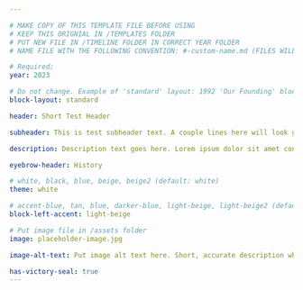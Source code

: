 ```yaml
---

# MAKE COPY OF THIS TEMPLATE FILE BEFORE USING
# KEEP THIS ORIGNIAL IN /TEMPLATES FOLDER
# PUT NEW FILE IN /TIMELINE FOLDER IN CORRECT YEAR FOLDER
# NAME FILE WITH THE FOLLOWING CONVENTION: #-custom-name.md (FILES WILL BE DISPLAYED IN SORTED NUMBER ORDER)

# Required:
year: 2023

# Do not change. Example of 'standard' layout: 1992 'Our Founding' block. 
block-layout: standard

header: Short Test Header

subheader: This is test subheader text. A couple lines here will look great in the timeline block. Lorem ipsum dolor sit amet consectetur adipisicing elit.

description: Description text goes here. Lorem ipsum dolor sit amet consectetur adipisicing elit. Eum quasi, incidunt, consequatur, nisi quia in tempore sit maxime non ratione cupiditate veritatis id quas illum magnam blanditiis rerum. Laboriosam odit sapiente vel vitae quos tempore ab iure labore eaque excepturi eligendi rem et aliquam nemo ipsum veniam voluptates dicta fuga eveniet officiis perspiciatis consequatur, voluptatem doloribus tenetur. Nemo fugit architecto praesentium ducimus qui similique sunt corporis et laborum, obcaecati, nostrum modi itaque inventore molestias molestiae?

eyebrow-header: History

# white, black, blue, beige, beige2 (default: white)
theme: white

# accent-blue, tan, blue, darker-blue, light-beige, light-beige2 (default: light-beige)
block-left-accent: light-beige

# Put image file in /assets folder
image: placeholder-image.jpg

image-alt-text: Put image alt text here. Short, accurate description what the image shows, for SEO purposes. 

has-victory-seal: true
---
```


